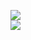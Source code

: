 [![](https://img.shields.io/badge/Made%20With-Github%20Spray-lightgrey.svg?style=for-the-badge&logo=github)](https://github.com/Annihil/github-spray#8383)  
[![](https://i.imgur.com/2DrTn0Z.gif)](https://github.com/Annihil/github-spray)